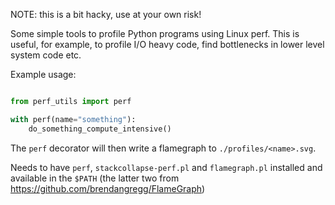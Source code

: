 NOTE: this is a bit hacky, use at your own risk!

Some simple tools to profile Python programs using Linux perf. This is useful, for
example, to profile I/O heavy code, find bottlenecks in lower level system code etc.

Example usage:

```python

from perf_utils import perf

with perf(name="something"):
    do_something_compute_intensive()

```

The `perf` decorator will then write a flamegraph to `./profiles/<name>.svg`.

Needs to have `perf`, `stackcollapse-perf.pl` and `flamegraph.pl` installed and
available in the `$PATH` (the latter two from https://github.com/brendangregg/FlameGraph)
